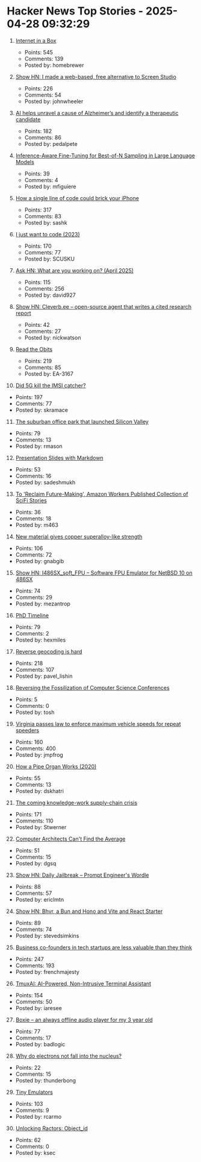 # Hacker News Top Stories - 2025-04-28 09:32:29

1. [Internet in a Box](https://internet-in-a-box.org/)
   - Points: 545
   - Comments: 139
   - Posted by: homebrewer

2. [Show HN: I made a web-based, free alternative to Screen Studio](https://www.screenrecorder.me)
   - Points: 226
   - Comments: 54
   - Posted by: johnwheeler

3. [AI helps unravel a cause of Alzheimer’s and identify a therapeutic candidate](https://today.ucsd.edu/story/ai-helps-unravel-a-cause-of-alzheimers-disease-and-identify-a-therapeutic-candidate)
   - Points: 182
   - Comments: 86
   - Posted by: pedalpete

4. [Inference-Aware Fine-Tuning for Best-of-N Sampling in Large Language Models](https://arxiv.org/abs/2412.15287)
   - Points: 39
   - Comments: 4
   - Posted by: mfiguiere

5. [How a single line of code could brick your iPhone](https://rambo.codes/posts/2025-04-24-how-a-single-line-of-code-could-brick-your-iphone)
   - Points: 317
   - Comments: 83
   - Posted by: sashk

6. [I just want to code (2023)](https://www.zachbellay.com/daily/i-just-want-to-code/)
   - Points: 170
   - Comments: 77
   - Posted by: SCUSKU

7. [Ask HN: What are you working on? (April 2025)](undefined)
   - Points: 115
   - Comments: 256
   - Posted by: david927

8. [Show HN: Cleverb.ee – open-source agent that writes a cited research report](https://github.com/SureScaleAI/cleverbee)
   - Points: 42
   - Comments: 27
   - Posted by: nickwatson

9. [Read the Obits](https://thereader.mitpress.mit.edu/the-creativity-hack-no-one-told-you-about-read-the-obits/)
   - Points: 219
   - Comments: 85
   - Posted by: EA-3167

10. [Did 5G kill the IMSI catcher?](https://zetier.com/5g-imsi-catcher/)
   - Points: 197
   - Comments: 77
   - Posted by: skramace

11. [The suburban office park that launched Silicon Valley](https://thehustle.co/originals/the-suburban-office-park-that-launched-silicon-valley)
   - Points: 79
   - Comments: 13
   - Posted by: rmason

12. [Presentation Slides with Markdown](https://sli.dev)
   - Points: 53
   - Comments: 16
   - Posted by: sadeshmukh

13. [To 'Reclaim Future-Making', Amazon Workers Published Collection of SciFi Stories](https://afteramazon.world/)
   - Points: 36
   - Comments: 18
   - Posted by: m463

14. [New material gives copper superalloy-like strength](https://news.lehigh.edu/new-material-gives-copper-superalloy-like-strength-0)
   - Points: 106
   - Comments: 72
   - Posted by: gnabgib

15. [Show HN: I486SX_soft_FPU – Software FPU Emulator for NetBSD 10 on 486SX](https://github.com/mezantrop/i486SX_soft_FPU)
   - Points: 74
   - Comments: 29
   - Posted by: mezantrop

16. [PhD Timeline](https://xkcd.com/3081/)
   - Points: 79
   - Comments: 2
   - Posted by: hexmiles

17. [Reverse geocoding is hard](https://shkspr.mobi/blog/2025/04/reverse-geocoding-is-hard/)
   - Points: 218
   - Comments: 107
   - Posted by: pavel_lishin

18. [Reversing the Fossilization of Computer Science Conferences](https://cacm.acm.org/blogcacm/reversing-the-fossilization-of-computer-science-conferences/)
   - Points: 5
   - Comments: 0
   - Posted by: tosh

19. [Virginia passes law to enforce maximum vehicle speeds for repeat speeders](https://www.fastcompany.com/91323835/virginia-will-use-technology-to-slow-chronic-speeders-cars-and-other-states-are-rushing-to-join-in)
   - Points: 160
   - Comments: 400
   - Posted by: jmpfrog

20. [How a Pipe Organ Works (2020)](https://www.pipedreams.org/page/how-a-pipe-organ-works)
   - Points: 55
   - Comments: 13
   - Posted by: dskhatri

21. [The coming knowledge-work supply-chain crisis](https://worksonmymachine.substack.com/p/the-coming-knowledge-work-supply)
   - Points: 171
   - Comments: 110
   - Posted by: Stwerner

22. [Computer Architects Can't Find the Average](https://dgsq.net/2025-04-27-averages/)
   - Points: 51
   - Comments: 15
   - Posted by: dgsq

23. [Show HN: Daily Jailbreak – Prompt Engineer's Wordle](https://www.vaultbreak.ai/daily-jailbreak)
   - Points: 88
   - Comments: 57
   - Posted by: ericlmtn

24. [Show HN: Bhvr, a Bun and Hono and Vite and React Starter](https://bhvr.dev)
   - Points: 89
   - Comments: 74
   - Posted by: stevedsimkins

25. [Business co-founders in tech startups are less valuable than they think](https://verdikapuku.com/posts/business-founders-are-less-valuable-than-they-think/)
   - Points: 247
   - Comments: 193
   - Posted by: frenchmajesty

26. [TmuxAI: AI-Powered, Non-Intrusive Terminal Assistant](https://tmuxai.dev/)
   - Points: 154
   - Comments: 50
   - Posted by: iaresee

27. [Boxie – an always offline audio player for my 3 year old](https://mariozechner.at/posts/2025-04-20-boxie/)
   - Points: 77
   - Comments: 17
   - Posted by: badlogic

28. [Why do electrons not fall into the nucleus?](https://chem.libretexts.org/Bookshelves/Physical_and_Theoretical_Chemistry_Textbook_Maps/Supplemental_Modules_(Physical_and_Theoretical_Chemistry)/Quantum_Mechanics/09._The_Hydrogen_Atom/Atomic_Theory/Why_atoms_do_not_Collapse)
   - Points: 22
   - Comments: 15
   - Posted by: thunderbong

29. [Tiny Emulators](https://floooh.github.io/tiny8bit-preview/)
   - Points: 103
   - Comments: 9
   - Posted by: rcarmo

30. [Unlocking Ractors: Object_id](https://byroot.github.io/ruby/performance/2025/04/26/unlocking-ractors-object-id.html)
   - Points: 62
   - Comments: 0
   - Posted by: ksec

